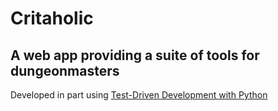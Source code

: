 # Critaholic
## A web app providing a suite of tools for dungeonmasters

Developed in part using [Test-Driven Development with Python](http://shop.oreilly.com/product/0636920051091.do)